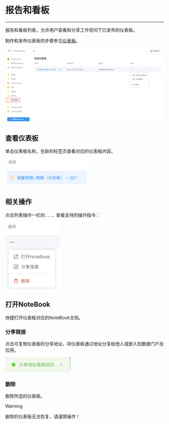 # 报告和看板
---
<!-- 是什么 -->

报告和看板列表，允许用户查看和分享工作空间下已发布的仪表板。

制作和发布仪表板的步骤参见<a href="../NoteBook/Dashboard.md" title="仪表板">仪表板</a>。

![图 0](../images/90cddb88b999fd82b54f03a7ee6d16ce6cfa4a0e5adf9363886df3db4d912c65.png)  


## 查看仪表板

单击仪表板名称，在新的标签页查看对应的仪表板内容。

![图 2](../images/369c66c3a82b657f25a19d9f2c44693e222c11bb38c40aa0fbf92846cecb2d37.png)  


## 相关操作

点击列表操作一栏的`...`，查看支持的操作指令：

![图 3](../images/cc6c55864f3788004eaad1eea5ad447cd17f925f7c7fbbe479d29fa496e1cf32.png)  


## 打开NoteBook

快捷打开仪表板对应的NoteBook文档。


### 分享链接

点击可复制仪表板的分享地址，将仪表板通过地址分享给他人或嵌入到数据门户及应用。

![图 4](../images/23ff272fd32ea677cb5f0e35b776be82c57c92f91ba2befc8e10c9b36d7387d1.png)  


### 删除

删除所选的仪表板。

> [!Warning]
> 删除的仪表板无法恢复，请谨慎操作！












